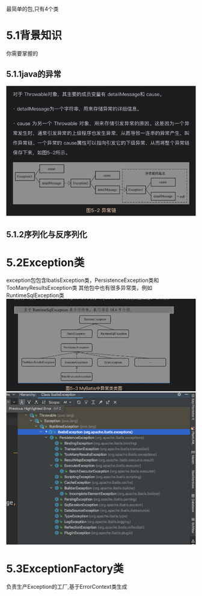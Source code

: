 最简单的包,只有4个类

# 5.1背景知识
你需要掌握的
## 5.1.1java的异常

![5Throwable异常链](img/five/5Throwable异常链.png)

## 5.1.2序列化与反序列化

# 5.2Exception类
exception包包含IbatisException类，PersistenceException类和TooManyResultsException类
其他包中也有很多异常类，例如RuntimeSqlException类
![5mybatis异常类类图](img/five/5mybatis异常类类图.png)
![5IbatisException体系](img/five/5IbatisException体系.png)

# 5.3ExceptionFactory类
负责生产Exception的工厂,基于ErrorContext类生成
